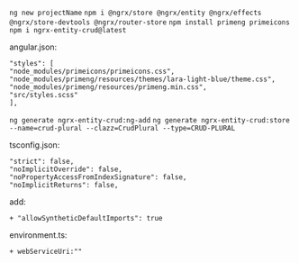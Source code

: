 `ng new projectName`
`npm i @ngrx/store @ngrx/entity @ngrx/effects @ngrx/store-devtools @ngrx/router-store`
`npm install primeng primeicons`
`npm i ngrx-entity-crud@latest`

angular.json:
```
"styles": [
"node_modules/primeicons/primeicons.css",
"node_modules/primeng/resources/themes/lara-light-blue/theme.css",
"node_modules/primeng/resources/primeng.min.css",
"src/styles.scss"
],
```

`ng generate ngrx-entity-crud:ng-add`
`ng generate ngrx-entity-crud:store --name=crud-plural --clazz=CrudPlural --type=CRUD-PLURAL`

tsconfig.json:
```
"strict": false,
"noImplicitOverride": false,
"noPropertyAccessFromIndexSignature": false,
"noImplicitReturns": false,
```

add:

	+ "allowSyntheticDefaultImports": true

environment.ts:

	+ webServiceUri:""
